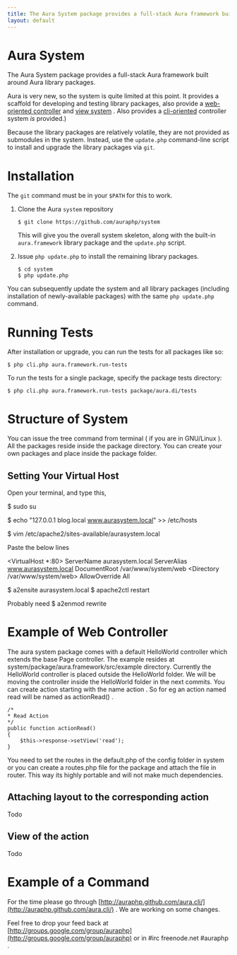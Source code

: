 ```yaml
---
title: The Aura System package provides a full-stack Aura framework built around Aura library packages.
layout: default
---
```


Aura System
===========

The Aura System package provides a full-stack Aura framework built around Aura library packages.

Aura is very new, so the system is quite limited at this point. It provides a scaffold for developing and testing library packages, also provide a [web-oriented controller](http://auraphp.github.com/aura.web/) and [view system](http://auraphp.github.com/aura.view/) . Also provides a [cli-oriented](http://auraphp.github.com/aura.cli/) controller system *is* provided.)

Because the library packages are relatively volatile, they are not provided as submodules in the system.  Instead, use the `update.php` command-line script to install and upgrade the library packages via `git`.


Installation
============

The `git` command must be in your `$PATH` for this to work.

1.  Clone the Aura `system` repository

        $ git clone https://github.com/auraphp/system
    
    This will give you the overall system skeleton, along with the built-in
    `aura.framework` library package and the `update.php` script.

2.  Issue `php update.php` to install the remaining library packages.

        $ cd system
        $ php update.php

You can subsequently update the system and all library packages (including installation of newly-available packages) with the same `php update.php` command.


Running Tests
=============

After installation or upgrade, you can run the tests for all packages like so:

    $ php cli.php aura.framework.run-tests

To run the tests for a single package, specify the package tests directory:

    $ php cli.php aura.framework.run-tests package/aura.di/tests
    
Structure of System
===================
You can issue the tree command from terminal ( if you are in GNU/Linux ).
All the packages reside inside the package directory. You can create your own packages and place inside the package folder.
    
Setting Your Virtual Host
-------------------------
Open your terminal, and type this,

$ sudo su 

$ echo "127.0.0.1 blog.local www.aurasystem.local" >> /etc/hosts

$ vim /etc/apache2/sites-available/aurasystem.local

Paste the below lines 

<VirtualHost *:80>
    ServerName aurasystem.local
    ServerAlias www.aurasystem.local
    DocumentRoot /var/www/system/web
    <Directory /var/www/system/web>
        AllowOverride All
    </directory>
</VirtualHost>

$ a2ensite aurasystem.local
$ apache2ctl restart

Probably need $ a2enmod rewrite

Example of Web Controller
=========================
The aura system package comes with a default HelloWorld controller which extends the base Page controller. 
The example resides at system/package/aura.framework/src/example directory.
Currently the HelloWorld controller is placed outside the HelloWorld folder. We will be moving the controller inside the HelloWorld folder in the next commits.
You can create action starting with the name action . So for eg an action named read will be named as actionRead() .

    /*
    * Read Action
    */
    public function actionRead()
    {
        $this->response->setView('read');
    }
    
You need to set the routes in the default.php of the config folder in system or you can create a routes.php file for the package and attach the file in router. This way its highly portable and will not make much dependencies.

Attaching layout to the corresponding action
--------------------------------------------
Todo

View of the action
------------------
Todo

Example of a Command
====================
For the time please go through [http://auraphp.github.com/aura.cli/](http://auraphp.github.com/aura.cli/) . We are working on some changes.

Feel free to drop your feed back at [http://groups.google.com/group/auraphp](http://groups.google.com/group/auraphp) or in #irc freenode.net #auraphp .
